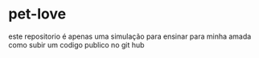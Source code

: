 # pet-love

este repositorio é apenas uma simulação para ensinar para minha amada como subir um codigo publico no git hub
